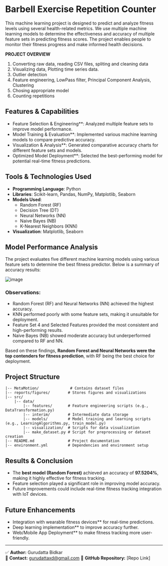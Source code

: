 # Barbell Exercise Repetition Counter

This machine learning project is designed to predict and analyze fitness levels using several health-related metrics. We use multiple machine learning models to determine the effectiveness and accuracy of multiple feature sets in predicting fitness scores. The project enables people to monitor their fitness progress and make informed health decisions.


**PROJECT OVERVIEW**

1) Converting raw data, reading CSV files, spliting and cleaning data
2) Visualizing data, Plotting time series data.
3) Outlier detection
4) Feature engineering, LowPass filter, Principal Component Analysis, Clustering
5) Chosing appropriate model
6) Counting repetitions


## Features & Capabilities
- Feature Selection & Engineering**: Analyzed multiple feature sets to improve model performance.
- Model Training & Evaluation**: Implemented various machine learning models to compare predictive accuracy.
- Visualization & Analysis**: Generated comparative accuracy charts for different feature sets and models.
- Optimized Model Deployment**: Selected the best-performing model for potential real-time fitness predictions.

## Tools & Technologies Used
- **Programming Language**: Python
- **Libraries**: Scikit-learn, Pandas, NumPy, Matplotlib, Seaborn
- **Models Used**:
  - Random Forest (RF)
  - Decision Tree (DT)
  - Neural Networks (NN)
  - Naive Bayes (NB)
  - K-Nearest Neighbors (KNN)
- **Visualization**: Matplotlib, Seaborn

## Model Performance Analysis
The project evaluates five different machine learning models using various feature sets to determine the best fitness predictor. Below is a summary of accuracy results:

![image](https://github.com/user-attachments/assets/91b5a156-196e-432e-a12f-e16df4099791)


### **Observations:**
- Random Forest (RF) and Neural Networks (NN) achieved the highest accuracy.
- KNN performed poorly with some feature sets, making it unsuitable for deployment.
- Feature Set 4 and Selected Features provided the most consistent and high-performing results.
- Naive Bayes (NB) showed moderate accuracy but underperformed compared to RF and NN.

Based on these findings, **Random Forest and Neural Networks were the top contenders for fitness prediction**, with RF being the best choice for deployment.

## Project Structure
```
|-- MetaMotion/              # Contains dataset files
|-- reports/figures/        # Stores figures and visualizations
|-- src/
    |-- data/
        |-- features/       # Feature engineering scripts (e.g., DataTransformation.py)
        |-- interim/        # Intermediate data storage
        |-- models/         # Model training and learning scripts (e.g., LearningAlgorithms.py, train_model.py)
        |-- visualization/  # Scripts for data visualization
        |-- make_dataset.py # Script for preprocessing or dataset creation
|-- README.md               # Project documentation
|-- environment.yml         # Dependencies and environment setup
```



## Results & Conclusion
- The **best model (Random Forest)** achieved an accuracy of **97.5204%**, making it highly effective for fitness tracking.
- Feature selection played a significant role in improving model accuracy.
- Future improvements could include real-time fitness tracking integration with IoT devices.



## Future Enhancements
- Integration with wearable fitness devices** for real-time predictions.
- Deep learning implementation** to improve accuracy further.
- Web/Mobile App Deployment** to make fitness tracking more user-friendly.

---
✅ **Author:** Gurudatta Bidkar  
📧 **Contact:** gurudattaxd@gmail.com
🔗 **GitHub Repository:** [Repo Link]













